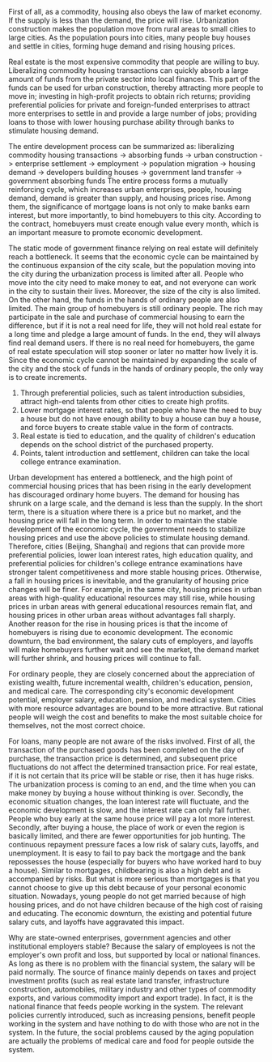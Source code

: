 First of all, as a commodity, housing also obeys the law of market economy. If the supply is less than the demand, the price will rise. Urbanization construction makes the population move from rural areas to small cities to large cities. As the population pours into cities, many people buy houses and settle in cities, forming huge demand and rising housing prices.

Real estate is the most expensive commodity that people are willing to buy. Liberalizing commodity housing transactions can quickly absorb a large amount of funds from the private sector into local finances. This part of the funds can be used for urban construction, thereby attracting more people to move in; investing in high-profit projects to obtain rich returns; providing preferential policies for private and foreign-funded enterprises to attract more enterprises to settle in and provide a large number of jobs; providing loans to those with lower housing purchase ability through banks to stimulate housing demand.

The entire development process can be summarized as: liberalizing commodity housing transactions -> absorbing funds -> urban construction -> enterprise settlement -> employment -> population migration -> housing demand -> developers building houses -> government land transfer -> government absorbing funds
The entire process forms a mutually reinforcing cycle, which increases urban enterprises, people, housing demand, demand is greater than supply, and housing prices rise. Among them, the significance of mortgage loans is not only to make banks earn interest, but more importantly, to bind homebuyers to this city. According to the contract, homebuyers must create enough value every month, which is an important measure to promote economic development.

The static mode of government finance relying on real estate will definitely reach a bottleneck. It seems that the economic cycle can be maintained by the continuous expansion of the city scale, but the population moving into the city during the urbanization process is limited after all. People who move into the city need to make money to eat, and not everyone can work in the city to sustain their lives. Moreover, the size of the city is also limited. On the other hand, the funds in the hands of ordinary people are also limited. The main group of homebuyers is still ordinary people. The rich may participate in the sale and purchase of commercial housing to earn the difference, but if it is not a real need for life, they will not hold real estate for a long time and pledge a large amount of funds. In the end, they will always find real demand users. If there is no real need for homebuyers, the game of real estate speculation will stop sooner or later no matter how lively it is.
Since the economic cycle cannot be maintained by expanding the scale of the city and the stock of funds in the hands of ordinary people, the only way is to create increments.
1. Through preferential policies, such as talent introduction subsidies, attract high-end talents from other cities to create high profits.
2. Lower mortgage interest rates, so that people who have the need to buy a house but do not have enough ability to buy a house can buy a house, and force buyers to create stable value in the form of contracts.
3. Real estate is tied to education, and the quality of children's education depends on the school district of the purchased property.
4. Points, talent introduction and settlement, children can take the local college entrance examination.

Urban development has entered a bottleneck, and the high point of commercial housing prices that has been rising in the early development has discouraged ordinary home buyers. The demand for housing has shrunk on a large scale, and the demand is less than the supply. In the short term, there is a situation where there is a price but no market, and the housing price will fall in the long term. In order to maintain the stable development of the economic cycle, the government needs to stabilize housing prices and use the above policies to stimulate housing demand. Therefore, cities (Beijing, Shanghai) and regions that can provide more preferential policies, lower loan interest rates, high education quality, and preferential policies for children's college entrance examinations have stronger talent competitiveness and more stable housing prices. Otherwise, a fall in housing prices is inevitable, and the granularity of housing price changes will be finer. For example, in the same city, housing prices in urban areas with high-quality educational resources may still rise, while housing prices in urban areas with general educational resources remain flat, and housing prices in other urban areas without advantages fall sharply.
Another reason for the rise in housing prices is that the income of homebuyers is rising due to economic development. The economic downturn, the bad environment, the salary cuts of employers, and layoffs will make homebuyers further wait and see the market, the demand market will further shrink, and housing prices will continue to fall.

For ordinary people, they are closely concerned about the appreciation of existing wealth, future incremental wealth, children's education, pension, and medical care. The corresponding city's economic development potential, employer salary, education, pension, and medical system. Cities with more resource advantages are bound to be more attractive. But rational people will weigh the cost and benefits to make the most suitable choice for themselves, not the most correct choice.

For loans, many people are not aware of the risks involved. First of all, the transaction of the purchased goods has been completed on the day of purchase, the transaction price is determined, and subsequent price fluctuations do not affect the determined transaction price. For real estate, if it is not certain that its price will be stable or rise, then it has huge risks. The urbanization process is coming to an end, and the time when you can make money by buying a house without thinking is over. Secondly, the economic situation changes, the loan interest rate will fluctuate, and the economic development is slow, and the interest rate can only fall further. People who buy early at the same house price will pay a lot more interest. Secondly, after buying a house, the place of work or even the region is basically limited, and there are fewer opportunities for job hunting. The continuous repayment pressure faces a low risk of salary cuts, layoffs, and unemployment. It is easy to fail to pay back the mortgage and the bank repossesses the house (especially for buyers who have worked hard to buy a house).
Similar to mortgages, childbearing is also a high debt and is accompanied by risks. But what is more serious than mortgages is that you cannot choose to give up this debt because of your personal economic situation. Nowadays, young people do not get married because of high housing prices, and do not have children because of the high cost of raising and educating. The economic downturn, the existing and potential future salary cuts, and layoffs have aggravated this impact.

Why are state-owned enterprises, government agencies and other institutional employers stable? Because the salary of employees is not the employer's own profit and loss, but supported by local or national finances. As long as there is no problem with the financial system, the salary will be paid normally. The source of finance mainly depends on taxes and project investment profits (such as real estate land transfer, infrastructure construction, automobiles, military industry and other types of commodity exports, and various commodity import and export trade). In fact, it is the national finance that feeds people working in the system.
The relevant policies currently introduced, such as increasing pensions, benefit people working in the system and have nothing to do with those who are not in the system. In the future, the social problems caused by the aging population are actually the problems of medical care and food for people outside the system.